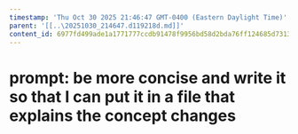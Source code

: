 ```yaml
---
timestamp: 'Thu Oct 30 2025 21:46:47 GMT-0400 (Eastern Daylight Time)'
parent: '[[..\20251030_214647.d119218d.md]]'
content_id: 6977fd499ade1a1771777ccdb91478f9956bd58d2bda76ff124685d7313b1125
---
```


# prompt: be more concise and write it so that I can put it in a file that explains the concept changes

